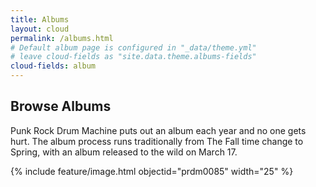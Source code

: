 ```yaml
---
title: Albums
layout: cloud
permalink: /albums.html
# Default album page is configured in "_data/theme.yml"
# leave cloud-fields as "site.data.theme.albums-fields"
cloud-fields: album
---
```


## Browse Albums

Punk Rock Drum Machine puts out an album each year and no one gets hurt. The album process runs traditionally from The Fall time change to Spring, with an album released to the wild on March 17.

{% include feature/image.html objectid="prdm0085" width="25" %} 
 